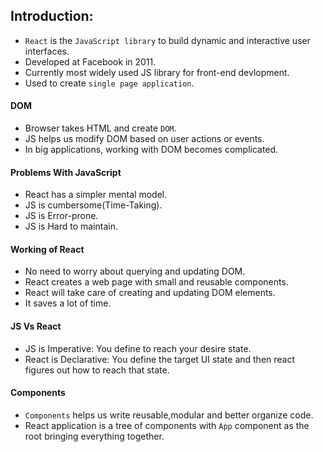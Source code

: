 ## Introduction:
- `React` is the `JavaScript library` to build dynamic and interactive user interfaces.
- Developed at Facebook in 2011.
- Currently most widely used JS library for front-end devlopment.
- Used to create `single page application`.

#### DOM
- Browser takes HTML and create `DOM`.
- JS helps us modify DOM based on user actions or events.
- In big applications, working with DOM becomes complicated.

#### Problems With JavaScript
- React has a simpler mental model.
- JS is cumbersome(Time-Taking).
- JS is Error-prone.
- JS is Hard to maintain.

#### Working of React
- No need to worry about querying and updating DOM.
- React creates a web page with small and reusable components. 
- React will take care of creating and updating DOM elements.
- It saves a lot of time.

#### JS Vs React
- JS is Imperative: You define to reach your desire state.
- React is Declarative: You define the target UI state and then react figures out how to reach that state.

#### Components
- `Components` helps us write reusable,modular and better organize code.
- React application is a tree of components with `App` component as the root bringing everything together.